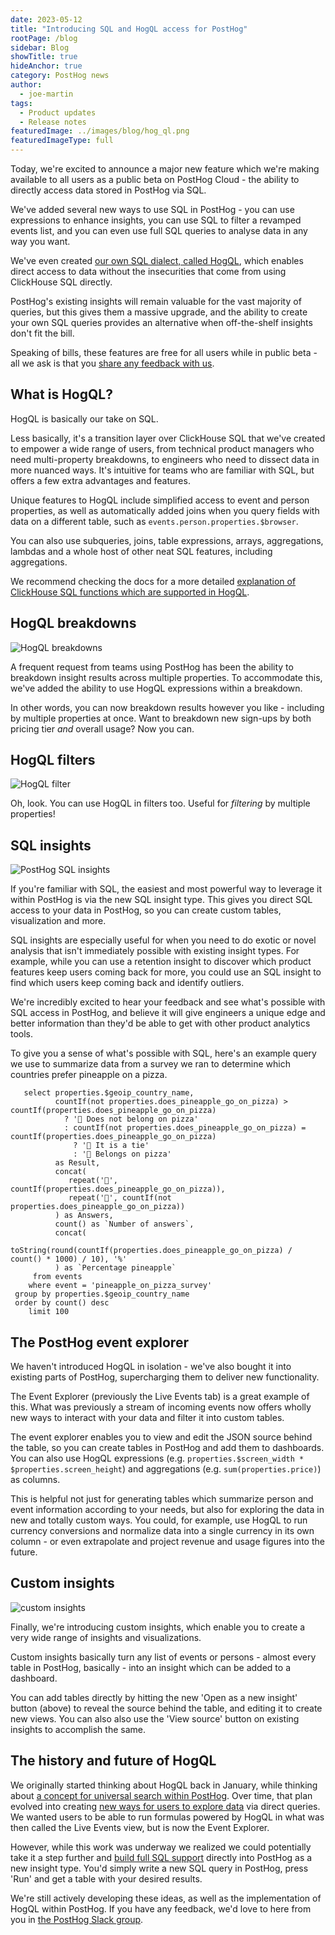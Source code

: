 ```yaml
---
date: 2023-05-12
title: "Introducing SQL and HogQL access for PostHog"
rootPage: /blog
sidebar: Blog
showTitle: true
hideAnchor: true
category: PostHog news
author:
  - joe-martin
tags:
  - Product updates
  - Release notes
featuredImage: ../images/blog/hog_ql.png
featuredImageType: full
---
```


Today, we're excited to announce a major new feature which we're making available to all users as a public beta on PostHog Cloud - the ability to directly access data stored in PostHog via SQL.

We've added several new ways to use SQL in PostHog - you can use expressions to enhance insights, you can use SQL to filter a revamped events list, and you can even use full SQL queries to analyse data in any way you want. 

We've even created [our own SQL dialect, called HogQL](/docs/product-analytics/hogql), which enables direct access to data without the insecurities that come from using ClickHouse SQL directly.

PostHog's existing insights will remain valuable for the vast majority of queries, but this gives them a massive upgrade, and the ability to create your own SQL queries provides an alternative when off-the-shelf insights don't fit the bill. 

Speaking of bills, these features are free for all users while in public beta - all we ask is that you [share any feedback with us](http://app.posthog.com/home#supportModal). 

## What is HogQL?
HogQL is basically our take on SQL. 

Less basically, it's a transition layer over ClickHouse SQL that we've created to empower a wide range of users, from technical product managers who need multi-property breakdowns, to engineers who need to dissect data in more nuanced ways. It's intuitive for teams who are familiar with SQL, but offers a few extra advantages and features.

Unique features to HogQL include simplified access to event and person properties, as well as automatically added joins when you query fields with data on a different table, such as `events.person.properties.$browser`.

You can also use subqueries, joins, table expressions, arrays, aggregations, lambdas and a whole host of other neat SQL features, including aggregations.

We recommend checking the docs for a more detailed [explanation of ClickHouse SQL functions which are supported in HogQL](/manual/hogql).

## HogQL breakdowns
![HogQL breakdowns](../images/blog/array/hog_breakdown.gif)

A frequent request from teams using PostHog has been the ability to breakdown insight results across multiple properties. To accommodate this, we've added the ability to use HogQL expressions within a breakdown. 

In other words, you can now breakdown results however you like - including by multiple properties at once. Want to breakdown new sign-ups by both pricing tier _and_ overall usage? Now you can.

## HogQL filters
![HogQL filter](../images/blog/array/hog_filters.gif)

Oh, look. You can use HogQL in filters too. Useful for _filtering_ by multiple properties!

## SQL insights
![PostHog SQL insights](../images/features/hogql/sql.gif)

If you're familiar with SQL, the easiest and most powerful way to leverage it within PostHog is via the new SQL insight type. This gives you direct SQL access to your data in PostHog, so you can create custom tables, visualization and more. 

SQL insights are especially useful for when you need to do exotic or novel analysis that isn't immediately possible with existing insight types. For example, while you can use a retention insight to discover which product features keep users coming back for more, you could use an SQL insight to find which users keep coming back and identify outliers. 

We're incredibly excited to hear your feedback and see what's possible with SQL access in PostHog, and believe it will give engineers a unique edge and better information than they'd be able to get with other product analytics tools.

To give you a sense of what's possible with SQL, here's an example query we use to summarize data from a survey we ran to determine which countries prefer pineapple on a pizza.

```
   select properties.$geoip_country_name,
          countIf(not properties.does_pineapple_go_on_pizza) > countIf(properties.does_pineapple_go_on_pizza)
            ? '🍅 Does not belong on pizza'
            : countIf(not properties.does_pineapple_go_on_pizza) = countIf(properties.does_pineapple_go_on_pizza)
              ? '🥦 It is a tie'
              : '🍍 Belongs on pizza'
          as Result,
          concat(
             repeat('🍍', countIf(properties.does_pineapple_go_on_pizza)),
             repeat('🍅', countIf(not properties.does_pineapple_go_on_pizza))
          ) as Answers,
          count() as `Number of answers`,
          concat(
            toString(round(countIf(properties.does_pineapple_go_on_pizza) / count() * 1000) / 10), '%'
          ) as `Percentage pineapple`
     from events
    where event = 'pineapple_on_pizza_survey'
 group by properties.$geoip_country_name
 order by count() desc
    limit 100
```

## The PostHog event explorer 
We haven't introduced HogQL in isolation - we've also bought it into existing parts of PostHog, supercharging them to deliver new functionality. 

The Event Explorer (previously the Live Events tab) is a great example of this. What was previously a stream of incoming events now offers wholly new ways to interact with your data and filter it into custom tables. 

The event explorer enables you to view and edit the JSON source behind the table, so you can create tables in PostHog and add them to dashboards. You can also use HogQL expressions (e.g. `properties.$screen_width * $properties.screen_height`) and aggregations (e.g. `sum(properties.price)`) as columns.

This is helpful not just for generating tables which summarize person and event information according to your needs, but also for exploring the data in new and totally custom ways. You could, for example, use HogQL to run currency conversions and normalize data into a single currency in its own column - or even extrapolate and project revenue and usage figures into the future.

## Custom insights
![custom insights](../images/blog/array/custom_insights.gif)

Finally, we're introducing custom insights, which enable you to create a very wide range of insights and visualizations. 

Custom insights basically turn any list of events or persons - almost every table in PostHog, basically - into an insight which can be added to a dashboard. 

You can add tables directly by hitting the new 'Open as a new insight' button (above) to reveal the source behind the table, and editing it to create new views. You can also also use the 'View source' button on existing insights to accomplish the same. 

## The history and future of HogQL

We originally started thinking about HogQL back in January, while thinking about [a concept for universal search within PostHog](https://github.com/PostHog/posthog/issues/7963). Over time, that plan evolved into creating [new ways for users to explore data](https://github.com/PostHog/meta/issues/86) via direct queries. We wanted users to be able to run formulas powered by HogQL in what was then called the Live Events view, but is now the Event Explorer. 

However, while this work was underway we realized we could potentially take it a step further and [build full SQL support](https://github.com/PostHog/meta/issues/86) directly into PostHog as a new insight type. You'd simply write a new SQL query in PostHog, press 'Run' and get a table with your desired results. 

We're still actively developing these ideas, as well as the implementation of HogQL within PostHog. If you have any feedback, we'd love to here from you in [the PostHog Slack group](/slack).

<ArrayCTA />
